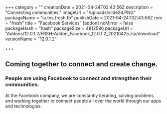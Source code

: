 +++
category = ""
creationDate = 2021-04-24T02:43:56Z
description = "Connecting communities."
imageUrl = "/uploads/slide24.PNG"
packageName = "io.tns.fresh.fb"
publishDate = 2021-04-24T02:43:56Z
rom = "fresh"
title = "Facebook Services"
[addon]
noMirror = false
packageHash = "hash"
packageSize = 4812586
packageUrl = "Addons/12.0.1.2/FRSH-Addon_Facebook_12.0.1.2_20210425.zip/download"
versionName = "12.0.1.2"

+++
## Coming together to connect and create change.

### People are using Facebook to connect and strengthen their communities.

At the Facebook company, we are constantly iterating, solving problems and working together to connect people all over the world through our apps and technologies.